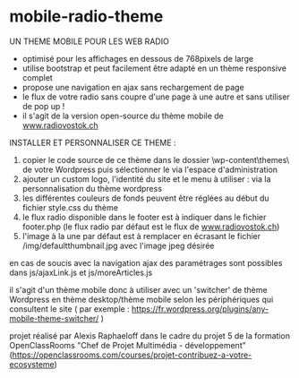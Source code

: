 # mobile-radio-theme

UN THEME MOBILE POUR LES WEB RADIO 

  - optimisé pour les affichages en dessous de 768pixels de large
  - utilise bootstrap et peut facilement être adapté en un thème responsive complet
  - propose une navigation en ajax sans rechargement de page  
  - le flux de votre radio sans coupre d'une page à une autre et sans utiliser de pop up !
  - il s'agit de la version open-source du thème mobile de www.radiovostok.ch
  
INSTALLER ET PERSONNALISER CE THEME :

1. copier le code source de ce thème dans le dossier \wp-content\themes\ de votre Wordpress puis sélectionner le via l'espace d'administration 
2. ajouter un custom logo, l'identité du site et le menu à utiliser : via la personnalisation du thème wordpress
3. les différentes couleurs de fonds peuvent être réglées au début du fichier style.css du thème
4. le flux radio disponible dans le footer est à indiquer dans le fichier footer.php
(le flux radio par défaut est le flux de www.radiovostok.ch)
5. l'image à la une par défaut est à remplacer en écrasant le fichier /img/defaultthumbnail.jpg avec l'image jpeg désirée

en cas de soucis avec la navigation ajax des paramétrages sont possibles dans js/ajaxLink.js et js/moreArticles.js

il s'agit d'un thème mobile donc à utiliser avec un 'switcher' de thème Wordpress en thème desktop/thème mobile selon les périphériques qui consultent le site ( par exemple : https://fr.wordpress.org/plugins/any-mobile-theme-switcher/ )

projet réalisé par Alexis Raphaeloff dans le cadre du projet 5 de la formation OpenClassRooms "Chef de Projet Multimédia - développement" (https://openclassrooms.com/courses/projet-contribuez-a-votre-ecosysteme)
